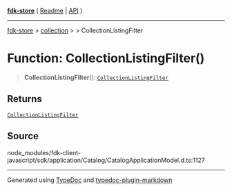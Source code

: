 [**fdk-store**](../../../README.md) ( [Readme](../../../README.md) \| [API](../../../API.md) )

---

[fdk-store](../../../API.md) > [collection](../../README.md) > [<internal>](../README.md) > CollectionListingFilter

# Function: CollectionListingFilter()

> **CollectionListingFilter**(): [`CollectionListingFilter`](../type-aliases/type-alias.CollectionListingFilter.md)

## Returns

[`CollectionListingFilter`](../type-aliases/type-alias.CollectionListingFilter.md)

## Source

node_modules/fdk-client-javascript/sdk/application/Catalog/CatalogApplicationModel.d.ts:1127

---

Generated using [TypeDoc](https://typedoc.org/) and [typedoc-plugin-markdown](https://www.npmjs.com/package/typedoc-plugin-markdown)
